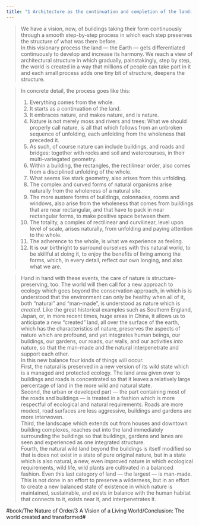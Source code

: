 ```yaml
---
title: "1 Architecture as the continuation and completion of the land: how continuous unfolding of wholeness makes and remakes the earth"
---
```


> We have a vision, now, of buildings taking their form continuously through a smooth step-by-step process in which each step preserves the structure of what was there before.  
> In this visionary process the land — the Earth — gets differentiated continuously to develop and increase its harmony. We reach a view of architectural structure in which gradually, painstakingly, step by step, the world is created in a way that millions of people can take part in it and each small process adds one tiny bit of structure, deepens the structure.  

> In concrete detail, the process goes like this:  
> 1. Everything comes from the whole.  
> 2. It starts as a continuation of the land.  
> 3. It embraces nature, and makes nature, and is nature.  
> 4. Nature is not merely moss and rivers and trees: What we should properly call nature, is all that which follows from an unbroken sequence of unfolding, each unfolding from the wholeness that preceded it.  
> 5. As such, of course nature can include buildings, and roads and bridges: together with rocks and soil and watercourses, in their multi-variegated geometry.  
> 6. Within a building, the rectangles, the rectilinear order, also comes from a disciplined unfolding of the whole.  
> 7. What seems like stark geometry, also arises from this unfolding.  
> 8. The complex and curved forms of natural organisms arise naturally from the wholeness of a natural site.  
> 9. The more austere forms of buildings, colonnades, rooms and windows, also arise from the wholeness that comes from buildings that are near rectangular, and that have to pack in near rectangular forms, to make positive space between them.  
> 10. The totality, a complex of rectilinear and curvilinear, level upon level of scale, arises naturally, from unfolding and paying attention to the whole.  
> 11. The adherence to the whole, is what we experience as feeling.  
> 12. It is our birthright to surround ourselves with this natural world, to be skillful at doing it, to enjoy the benefits of living among the forms, which, in every detail, reflect our own longing, and also what we are.  

> Hand in hand with these events, the care of nature is structure-preserving, too. The world will then call for a new approach to ecology which goes beyond the conservation approach, in which is is understood that the environment can only be healthy when all of it, both “natural” and “man-made”, is understood as nature which is *created*. Like the great historical examples such as Southern England, Japan, or, in more recent times, huge areas in China, it allows us to anticipate a new “created” land, all over the surface of the earth, which has the characteristics of nature, preserves the aspects of nature which are profound, and yet integrates human beings, our buildings, our gardens, our roads, our walls, and our activities *into* nature, so that the man-made and the natural interpenetrate and support each other.  
> In this new balance four kinds of things will occur.  
> First, the natural is preserved in a new version of its wild state which is a managed and protected ecology. The land area given over to buildings and roads is concentrated so that it leaves a relatively large percentage of land in the more wild and natural state.  
> Second, the urban or developed part — the part containing most of the roads and buildings — is treated in a fashion which is more respectful of ecological and natural requirements. Roads are more modest, road surfaces are less aggressive, buildings and gardens are more interwoven.  
> Third, the landscape which extends out from houses and downtown building complexes, reaches out into the land immediately surrounding the buildings so that buildings, gardens and lanes are seen and experienced as one integrated structure.  
> Fourth, the natural wild land beyond the buildings is itself modified so that is does not exist in a state of pure original nature, but in a state which is also natural, a new, even improved nature in which ecological requirements, wild life, wild plants are cultivated in a balanced fashion. Even this last category of land — the largest — is man-made. This is not done in an effort to  preserve a wilderness, but in an effort to create a new balanced state of existence in which nature is maintained, sustainable, and exists in balance with the human habitat that connects to it, exists near it, and interpenetrates it.  

#book/The Nature of Order/3 A Vision of a Living World/Conclusion: The world created and transformed#
